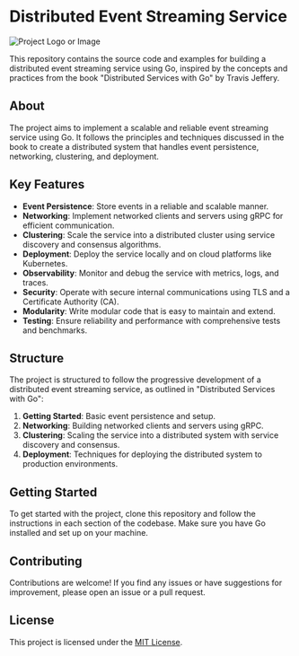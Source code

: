 # Distributed Event Streaming Service

![Project Logo or Image](link_to_image)

This repository contains the source code and examples for building a distributed event streaming service using Go, inspired by the concepts and practices from the book "Distributed Services with Go" by Travis Jeffery.

## About

The project aims to implement a scalable and reliable event streaming service using Go. It follows the principles and techniques discussed in the book to create a distributed system that handles event persistence, networking, clustering, and deployment.

## Key Features

- **Event Persistence**: Store events in a reliable and scalable manner.
- **Networking**: Implement networked clients and servers using gRPC for efficient communication.
- **Clustering**: Scale the service into a distributed cluster using service discovery and consensus algorithms.
- **Deployment**: Deploy the service locally and on cloud platforms like Kubernetes.
- **Observability**: Monitor and debug the service with metrics, logs, and traces.
- **Security**: Operate with secure internal communications using TLS and a Certificate Authority (CA).
- **Modularity**: Write modular code that is easy to maintain and extend.
- **Testing**: Ensure reliability and performance with comprehensive tests and benchmarks.

## Structure

The project is structured to follow the progressive development of a distributed event streaming service, as outlined in "Distributed Services with Go":

1. **Getting Started**: Basic event persistence and setup.
2. **Networking**: Building networked clients and servers using gRPC.
3. **Clustering**: Scaling the service into a distributed system with service discovery and consensus.
4. **Deployment**: Techniques for deploying the distributed system to production environments.

## Getting Started

To get started with the project, clone this repository and follow the instructions in each section of the codebase. Make sure you have Go installed and set up on your machine.

## Contributing

Contributions are welcome! If you find any issues or have suggestions for improvement, please open an issue or a pull request.

## License

This project is licensed under the [MIT License](link_to_license).
